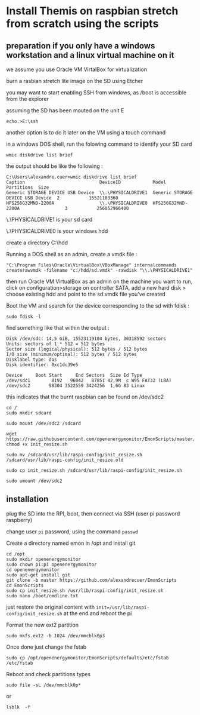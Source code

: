 # Install Themis on raspbian stretch from scratch using the scripts	

## preparation if you only have a windows workstation and a linux virtual machine on it

we assume you use Oracle VM VirtalBox for virtualization

burn a rasbian stretch lite image on the SD using Etcher

you may want to start enabling SSH from windows, as /boot is accessible from the explorer

assuming the SD has been mouted on the unit E

`
echo.>E:\ssh
`

another option is to do it later on the VM using a touch command

in a windows DOS shell, run the folowing command to identify your SD card
```
wmic diskdrive list brief
```
the output should be like the following :
```
C:\Users\alexandre.cuer>wmic diskdrive list brief
Caption                            DeviceID            Model                              Partitions  Size
Generic STORAGE DEVICE USB Device  \\.\PHYSICALDRIVE1  Generic STORAGE DEVICE USB Device  2           15521103360
HFS256G32MND-2200A                 \\.\PHYSICALDRIVE0  HFS256G32MND-2200A                 3           256052966400
```

\\.\PHYSICALDRIVE1 is your sd card

\\.\PHYSICALDRIVE0 is your windows hdd

create a directory C:\hdd

Running a DOS shell as an admin, create a vmdk file :
```
"C:\Program Files\Oracle\VirtualBox\VBoxManage" internalcommands createrawvmdk -filename "c:/hdd/sd.vmdk" -rawdisk "\\.\PHYSICALDRIVE1"
```

then run Oracle VM VirtualBox as an admin
on the machine you want to run, click on configuration>storage
on controller SATA, add a new hard disk > choose existing hdd and point to the sd.vmdk file you've created

Boot the VM and search for the device corresponding to the sd with fdisk :

```
sudo fdisk -l
```
find something like that within the output :
```
Disk /dev/sdc: 14,5 GiB, 15523119104 bytes, 30318592 sectors
Units: sectors of 1 * 512 = 512 bytes
Sector size (logical/physical): 512 bytes / 512 bytes
I/O size (minimum/optimal): 512 bytes / 512 bytes
Disklabel type: dos
Disk identifier: 0xc1dc39e5

Device     Boot Start     End Sectors  Size Id Type
/dev/sdc1        8192   96042   87851 42,9M  c W95 FAT32 (LBA)
/dev/sdc2       98304 3522559 3424256  1,6G 83 Linux
```

this indicates that the burnt raspbian can be found on /dev/sdc2

```
cd /
sudo mkdir sdcard

sudo mount /dev/sdc2 /sdcard

wget https://raw.githubusercontent.com/openenergymonitor/EmonScripts/master/install/init_resize.sh
chmod +x init_resize.sh

sudo mv /sdcard/usr/lib/raspi-config/init_resize.sh /sdcard/usr/lib/raspi-config/init_resize.old

sudo cp init_resize.sh /sdcard/usr/lib/raspi-config/init_resize.sh

sudo umount /dev/sdc2
```



## installation

plug the SD into the RPI, boot, then connect via SSH (user pi password raspberry)

change user `pi` password, using the command `passwd`

Create a directory named emon in /opt and install git

```
cd /opt
sudo mkdir openenergymonitor
sudo chown pi:pi openenergymonitor
cd openenergymonitor
sudo apt-get install git 
git clone -b master https://github.com/alexandrecuer/EmonScripts
cd EmonScripts
sudo cp init_resize.sh /usr/lib/raspi-config/init_resize.sh
sudo nano /boot/cmdline.txt 
```
just restore the original content with `init=/usr/lib/raspi-config/init_resize.sh` at the end and reboot the pi

Format the new ext2 partition

`
sudo mkfs.ext2 -b 1024 /dev/mmcblk0p3
`

Once done just change the fstab

`
sudo cp /opt/openenergymonitor/EmonScripts/defaults/etc/fstab /etc/fstab
`

Reboot and check partitions types
 
`
sudo file -sL /dev/mmcblk0p*
`
 
or
 
`
lsblk  -f
`
